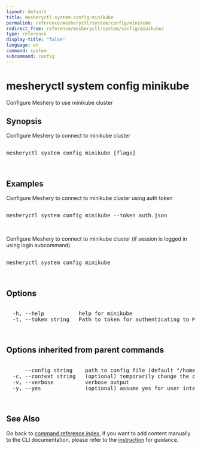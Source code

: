 ```yaml
---
layout: default
title: mesheryctl-system-config-minikube
permalink: reference/mesheryctl/system/config/minikube
redirect_from: reference/mesheryctl/system/config/minikube/
type: reference
display-title: "false"
language: en
command: system
subcommand: config
---
```


# mesheryctl system config minikube

Configure Meshery to use minikube cluster

## Synopsis

Configure Meshery to connect to minikube cluster

<pre class='codeblock-pre'>
<div class='codeblock'>
mesheryctl system config minikube [flags]

</div>
</pre>

## Examples

Configure Meshery to connect to minikube cluster using auth token

<pre class='codeblock-pre'>
<div class='codeblock'>
mesheryctl system config minikube --token auth.json

</div>
</pre>

Configure Meshery to connect to minikube cluster (if session is logged in using login subcommand)

<pre class='codeblock-pre'>
<div class='codeblock'>
mesheryctl system config minikube

</div>
</pre>

## Options

<pre class='codeblock-pre'>
<div class='codeblock'>
  -h, --help           help for minikube
  -t, --token string   Path to token for authenticating to Meshery API

</div>
</pre>

## Options inherited from parent commands

<pre class='codeblock-pre'>
<div class='codeblock'>
      --config string    path to config file (default "/home/runner/.meshery/config.yaml")
  -c, --context string   (optional) temporarily change the current context.
  -v, --verbose          verbose output
  -y, --yes              (optional) assume yes for user interactive prompts.

</div>
</pre>

## See Also

Go back to [command reference index](/reference/mesheryctl/), if you want to add content manually to the CLI documentation, please refer to the [instruction](/project/contributing/contributing-cli#preserving-manually-added-documentation) for guidance.

